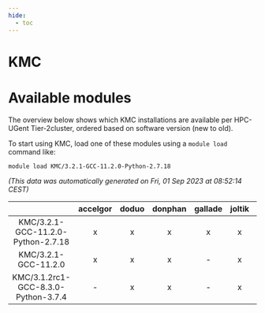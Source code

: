 ```yaml
---
hide:
  - toc
---
```


KMC
===

# Available modules


The overview below shows which KMC installations are available per HPC-UGent Tier-2cluster, ordered based on software version (new to old).

To start using KMC, load one of these modules using a `module load` command like:

```shell
module load KMC/3.2.1-GCC-11.2.0-Python-2.7.18
```

*(This data was automatically generated on Fri, 01 Sep 2023 at 08:52:14 CEST)*  

| |accelgor|doduo|donphan|gallade|joltik|skitty|swalot|victini|
| :---: | :---: | :---: | :---: | :---: | :---: | :---: | :---: | :---: |
|KMC/3.2.1-GCC-11.2.0-Python-2.7.18|x|x|x|x|x|x|x|x|
|KMC/3.2.1-GCC-11.2.0|x|x|x|-|x|x|x|x|
|KMC/3.1.2rc1-GCC-8.3.0-Python-3.7.4|-|x|x|-|x|-|-|-|
